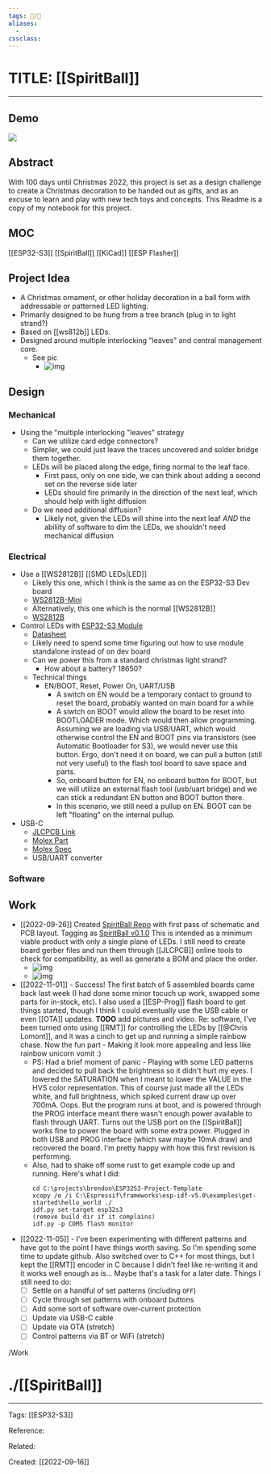 ```yaml
---
tags: 📝️/🌱️
aliases:
  -
cssclass:
---
```


# TITLE: [[SpiritBall]]
---
## Demo
![](images/demo.gif)
## Abstract
With 100 days until Christmas 2022, this project is set as a design challenge to create a Christmas decoration to be handed out as gifts, and as an excuse to learn and play with new tech toys and concepts.  This Readme is a copy of my notebook for this project.
## MOC
[[ESP32-S3]]
[[SpiritBall]]
[[KiCad]]
[[ESP Flasher]]
## Project Idea
- A Christmas ornament, or other holiday decoration in a ball form with addressable or patterned LED lighting.
- Primarily designed to be hung from a tree branch (plug in to light strand?)
- Based on [[ws812b]] LEDs.  
- Designed around multiple interlocking "leaves" and central management core.
	- See pic
		- ![img](images/Pasted%20image%2020220916093054.png)


## Design
### Mechanical
- Using the "multiple interlocking "leaves" strategy
	- Can we utilize card edge connectors?
	- Simpler, we could just leave the traces uncovered and solder bridge them together.
	- LEDs will be placed along the edge, firing normal to the leaf face.
		- First pass, only on one side, we can think about adding a second set on the reverse side later
		- LEDs should fire primarily in the direction of the next leaf, which should help with light diffusion
	- Do we need additional diffusion?
		- Likely not, given the LEDs will shine into the next leaf *AND* the abiliity of software to dim the LEDs, we shouldn't need mechanical diffusion
### Electrical
- Use a [[WS2812B]] [[SMD LEDs|LED]]
	- Likely this one, which I think is the same as on the ESP32-S3 Dev board
	- [WS2812B-Mini](https://jlcpcb.com/partdetail/Worldsemi-WS2812BMini/C527089)
	- Alternatively, this one which is the normal [[WS2812B]]
	- [WS2812B](https://jlcpcb.com/partdetail/Worldsemi-WS2812B_BW/C2761795)
- Control LEDs with [ESP32-S3 Module](https://jlcpcb.com/partdetail/3198296-ESP32_S3_WROOM_1N8/C2913198)
	- [Datasheet](https://www.espressif.com/sites/default/files/documentation/esp32-s3-wroom-1_wroom-1u_datasheet_en.pdf)
	- Likely need to spend some time figuring out how to use module standalone instead of on dev board
	- Can we power this from a standard christmas light strand?
		- How about a battery? 18650?
	- Technical things
		- EN/BOOT, Reset, Power On, UART/USB
			- A switch on EN would be a temporary contact to ground to reset the board, probably wanted on main board for a while
			- A siwtch on BOOT would allow the board to be reset into BOOTLOADER mode.  Which would then allow programming.  Assuming we are loading via USB/UART, which would otherwise control the EN and BOOT pins via transistors (see Automatic Bootloader for S3), we would never use this button.  Ergo, don't need it on board, we can pull a button (still not very useful) to the flash tool board to save space and parts.
			- So, onboard button for EN, no onboard button for BOOT, but we will utilize an external flash tool (usb/uart bridge) and we can stick a redundant EN button and BOOT button there.
			- In this scenario, we still need a pullup on EN.  BOOT can be left "floating" on the internal pullup.
- USB-C
	- [JLCPCB Link](https://jlcpcb.com/partdetail/Molex-1054500101/C134092)
	- [Molex Part](https://www.molex.com/molex/products/part-detail/io_connectors/1054500101)
	- [Molex Spec](https://www.molex.com/pdm_docs/ps/PS-105448-001-001.pdf)
	- USB/UART converter
### Software
## Work
- [[2022-09-26]] Created [SpiritBall Repo]() with first pass of schematic and PCB layout.  Tagging as [SpiritBall v0.1.0]()  This is intended as a minimum viable product with only a single plane of LEDs.  I still need to create board gerber files and run them through [[JLCPCB]] online tools to check for compatibility, as well as generate a BOM and place the order.
	- ![img](images/Pasted%20image%2020220926081628.png)
	- ![img](images/Pasted%20image%2020220926081646.png)
- [[2022-11-01]] - Success!  The first batch of 5 assembled boards came back last week (I had done some minor tocuch up work, swapped some parts for in-stock, etc).  I also used a [[ESP-Prog]] flash board to get things started, though I think I could eventually use the USB cable or even [[OTA]] updates.  **TODO** add pictures and video.  Re: software, I've been turned onto using [[RMT]] for controlling the LEDs by [[@Chris Lomont]], and it was a cinch to get up and running a simple rainbow chase.  Now the fun part - Making it look more appealing and less like rainbow unicorn vomit :) 
	- PS: Had a brief moment of panic - Playing with some LED patterns and decided to pull back the brightness so it didn't hurt my eyes.  I lowered the SATURATION when I meant to lower the VALUE in the HVS color representation.  This of course just made all the LEDs white, and full brightness, which spiked current draw up over 700mA.  Oops.  But the program runs at boot, and is powered through the PROG interface meant there wasn't enough power available to flash through UART.  Turns out the USB port on the [[SpiritBall]] works fine to power the board with some extra power.  Plugged in both USB and PROG interface (which saw maybe 10mA draw) and recovered the board.  I'm pretty happy with how this first revision is performing.
	- Also, had to shake off some rust to get example code up and running.  Here's what I did:
		```
		cd C:\projects\brendon\ESP32S3-Project-Template
		xcopy /e /i C:\Espressif\frameworks\esp-idf-v5.0\examples\get-started\hello_world ./
		idf.py set-target esp32s3
		(remove build dir if it complains)
		idf.py -p COM5 flash monitor
		```
- [[2022-11-05]] - I've been experimenting with different patterns and have got to the point I have things worth saving.  So I'm spending some time to update github.  Also switched over to C++ for most things, but I kept the [[RMT]] encoder in C because I didn't feel like re-writing it and it works well enough as is... Maybe that's a task for a later date.  Things I still need to do:
	- [ ] Settle on a handful of set patterns (including `OFF`)
	- [ ] Cycle through set patterns with onboard buttons
	- [ ] Add some sort of software over-current protection
	- [ ] Update via USB-C cable
	- [ ] Update via OTA (stretch)
	- [ ] Control patterns via BT or WiFi (stretch)

/Work
# ./[[SpiritBall]]
---

Tags: [[ESP32-S3]]

Reference:

Related:

Created: [[2022-09-16]]
